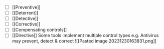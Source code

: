  - [ ] [[Preventive]]
 - [ ] [[Deterrent]]
 - [ ] [[Detective]]
 - [ ] [[Corrective]]
 - [ ] [[Compensating controls]]
 - [ ] [[Directive]]
 Some tools implement multiple control types e.g. Antivirus may prevent, detect & correct
 ![[Pasted image 20231230163831.png]]